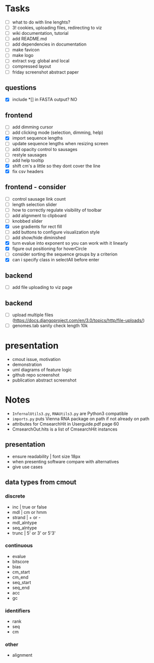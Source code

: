 <!-- ## Instructions :bird:
- run localhost `python3 -m http.server`
- http://localhost:8000/web/index.html -->

# Tasks
- [ ] what to do with line lenghts?
- [ ] 3! cookies, uploading files, redirecting to viz
- [ ] wiki documentation, tutorial
- [ ] add README.md
- [ ] add dependencies in documentation
- [ ] make favicon
- [ ] make logo
- [ ] extract svg: global and local
- [ ] compressed layout
- [ ] friday screenshot abstract paper

## questions
- [x] include *[] in FASTA output? NO

## frontend
- [ ] add dimming cursor
- [ ] add clicking mode (selection, dimming, help)
- [x] import sequence lengths
- [ ] update sequence lengths when resizing screen
- [ ] add opacity control to sausages
- [ ] restyle sausages
- [ ] add help tooltip
- [x] shift cm's a little so they dont cover the line
- [x] fix csv headers

## frontend - consider
- [ ] control sausage link count
- [ ] length selection slider
- [ ] how to correctly regulate visibility of toolbar
- [ ] add alignment to clipboard
- [ ] knobbed slider
- [x] use gradients for rect fill
- [ ] add buttons to configure visualization style
- [ ] add show/hide diminished
- [x] turn evalue into exponent so you can work with it linearly
- [x] figure out positioning for hoverCircle
- [ ] consider sorting the sequence groups by a criterion
- [x] can i specify class in selectAll before enter

## backend
- [ ] add file uploading to viz page

## backend
- [ ] upload multiple files (https://docs.djangoproject.com/en/3.0/topics/http/file-uploads/)
- [ ] genomes.tab sanity check length 10k

# presentation
- cmout issue, motivation
- demonstration
- uml diagrams of feature logic
- github repo screenshot
- publication abstract screenshot

# Notes
- `InfernalUtils3.py`, `RNAUtils3.py` are Python3 compatible
- `imports.py` puts Vienna RNA package on path if not already on path
- attributes for CmsearchHit in Userguide.pdf page 60
- CmsearchOut.hits is a list of CmsearchHit instances

<!-- ## Data flow :ocean:
- [x] fancy.cmout -> json | `funcs.fancy_cmout_to_json`
- [x] json -> main.js
- [x] genomes -> main.js -->

<!-- ## User flow :raising_hand:
- user uploads multiple cmsearch files
- script that merges cmsearch files (get UTR, CDS lengths from tab file)
- turn to json
- json to d3 svg -->

## presentation
- ensure readability | font size 18px
- when presenting software compare with alternatives
- give use cases


## data types from cmout
### discrete
- inc | true or false
- mdl | cm or hmm
- strand | + or -
- mdl_alntype
- seq_alntype
- trunc | 5' or 3' or 5'3'

### continuous
- evalue
- bitscore
- bias
- cm_start
- cm_end
- seq_start
- seq_end
- acc
- gc

### identifiers
- rank
- seq
- cm

### other
- alignment
